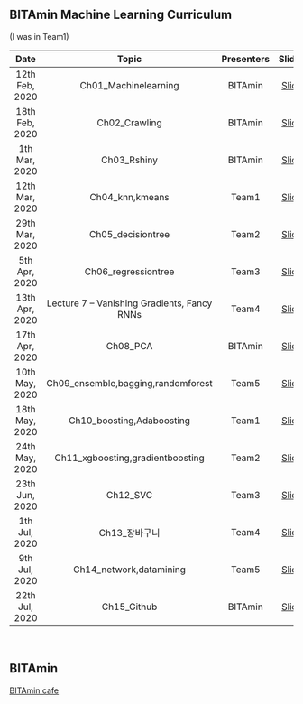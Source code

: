 ## BITAmin Machine Learning Curriculum
(I was in Team1)

|       Date       | Topic | Presenters | Slides |
|:----------------:|:----------------------------------------:|:----------:|:------:
| 12th Feb, 2020 | Ch01_Machinelearning | BITAmin | [Slide](https://github.com/hyehyeonmoon/BITAmin_Machine_Learning/blob/main/Ch01_Machinelearning/1%EC%A3%BC%EC%B0%A8_%EB%A8%B8%EC%8B%A0%EB%9F%AC%EB%8B%9D%20%EA%B0%9C%EC%9A%94.pdf)
| 18th Feb, 2020 | Ch02_Crawling | BITAmin | [Slide](https://github.com/hyehyeonmoon/BITAmin_Machine_Learning/blob/main/Ch02_Crawling/2%EC%A3%BC%EC%B0%A8%20%ED%81%AC%EB%A1%A4%EB%A7%81.pdf)
| 1th Mar, 2020  | Ch03_Rshiny | BITAmin | [Slide](https://github.com/hyehyeonmoon/BITAmin_Machine_Learning/tree/main/Ch03_Rshiny)
| 12th Mar, 2020  | Ch04_knn,kmeans | Team1 | [Slide](https://github.com/hyehyeonmoon/BITAmin_Machine_Learning/blob/main/Ch04_knn%2Ckmeans/4%EC%A3%BC%EC%B0%A8%20knn%2C%20kmeans.pdf)
| 29th Mar, 2020 | Ch05_decisiontree | Team2 | [Slide](https://github.com/hyehyeonmoon/BITAmin_Machine_Learning/blob/main/Ch05_decisiontree/5%EC%A3%BC%EC%B0%A8%20decision%20tree.pdf)
| 5th Apr, 2020 | Ch06_regressiontree | Team3 | [Slide](https://github.com/hyehyeonmoon/BITAmin_Machine_Learning/blob/main/Ch06_regressiontree/6%EC%A3%BC%EC%B0%A8_Regression_Tree_final.pdf)
| 13th Apr, 2020 | Lecture 7 – Vanishing Gradients, Fancy RNNs | Team4 | [Slide](https://github.com/hyehyeonmoon/BITAmin_Machine_Learning/blob/main/Ch07_linear%2Clogistic%20regression/7%EC%A3%BC%EC%B0%A8%20linear%2Clogistic%20regression.pdf)
| 17th Apr, 2020 | Ch08_PCA | BITAmin | [Slide](https://github.com/hyehyeonmoon/BITAmin_Machine_Learning/blob/main/Ch08_PCA/8%EC%A3%BC%EC%B0%A8%20PCA.pdf)
| 10th May, 2020 |Ch09_ensemble,bagging,randomforest | Team5| [Slide](https://github.com/hyehyeonmoon/BITAmin_Machine_Learning/blob/main/Ch09_ensemble%2Cbagging%2Crandomforest/9%EC%A3%BC%EC%B0%A8%20ensemble%2Cbagging%2Crandomforest.pdf)
| 18th May, 2020 | Ch10_boosting,Adaboosting | Team1 | [Slide](https://github.com/hyehyeonmoon/BITAmin_Machine_Learning/blob/main/Ch10_boosting%2CAdaboosting/10%EC%A3%BC%EC%B0%A8%20boosting%2CAdaboosting.pdf)
| 24th May, 2020 | Ch11_xgboosting,gradientboosting | Team2 | [Slide](https://github.com/hyehyeonmoon/BITAmin_Machine_Learning/blob/main/Ch11_xgboosting%2Cgradientboosting/11%EC%A3%BC%EC%B0%A8%20xgboosting%2Cgradientboosting.pdf)
| 23th Jun, 2020 | Ch12_SVC | Team3 | [Slide](https://github.com/hyehyeonmoon/BITAmin_Machine_Learning/blob/main/Ch12_SVC/12%EC%A3%BC%EC%B0%A8_SVM.pdf)
| 1th Jul, 2020 | Ch13_장바구니 | Team4 | [Slide](https://github.com/hyehyeonmoon/BITAmin_Machine_Learning/blob/main/Ch13_%EC%9E%A5%EB%B0%94%EA%B5%AC%EB%8B%88/13%EC%A3%BC%EC%B0%A8%20%EC%9E%A5%EB%B0%94%EA%B5%AC%EB%8B%88.pdf)
| 9th Jul, 2020 | Ch14_network,datamining | Team5 | [Slide](https://github.com/hyehyeonmoon/BITAmin_Machine_Learning/blob/main/Ch14_network%2Cdatamining/14%EC%A3%BC%EC%B0%A8%20network%2Cdatamining.pdf)
| 22th Jul, 2020 | Ch15_Github | BITAmin | [Slide](https://github.com/hyehyeonmoon/BITAmin_Machine_Learning/blob/main/Ch15_Github/15%EC%A3%BC%EC%B0%A8%20Github.pdf)
<br/>

## BITAmin
[BITAmin cafe](https://cafe.naver.com/bitamin123)
